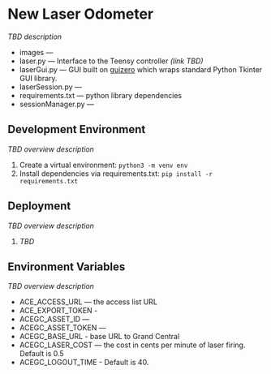# New Laser Odometer
*TBD description*
* images — 
* laser.py — Interface to the Teensy controller *(link TBD)*
* laserGui.py — GUI built on [guizero](https://lawsie.github.io/guizero/) which wraps standard Python Tkinter GUI library.
* laserSession.py — 
* requirements.txt — python library dependencies
* sessionManager.py — 

## Development Environment
*TBD overview description*
1. Create a virtual environment: ```python3 -m venv env```
2. Install dependencies via requirements.txt: ```pip install -r requirements.txt```

## Deployment
*TBD overview description*
1. *TBD*

## Environment Variables
*TBD overview description*
* ACE_ACCESS_URL — the access list URL
* ACE_EXPORT_TOKEN - 
* ACEGC_ASSET_ID —
* ACEGC_ASSET_TOKEN — 
* ACEGC_BASE_URL - base URL to Grand Central
* ACEGC_LASER_COST — the cost in cents per minute of laser firing. Default is 0.5
* ACEGC_LOGOUT_TIME - Default is 40.
